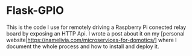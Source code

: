 # Flask-GPIO

This is the code I use for remotely driving a Raspberry Pi conected relay board by exposing an HTTP Api. I wrote a post about it on my
[personal website|https://namelivia.com/microservices-for-domotics/] where I document the whole process and how to install and deploy
it.
